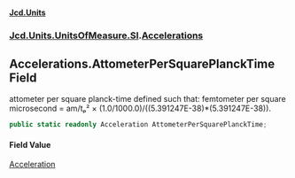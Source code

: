 #### [Jcd.Units](index 'index')
### [Jcd.Units.UnitsOfMeasure.SI](Jcd.Units.UnitsOfMeasure.SI 'Jcd.Units.UnitsOfMeasure.SI').[Accelerations](Accelerations 'Jcd.Units.UnitsOfMeasure.SI.Accelerations')

## Accelerations.AttometerPerSquarePlanckTime Field

attometer per square planck-time defined such that: femtometer per square microsecond = am/tₚ² ×
(1.0/1000.0)/((5.391247E-38)*(5.391247E-38)).

```csharp
public static readonly Acceleration AttometerPerSquarePlanckTime;
```

#### Field Value
[Acceleration](Acceleration 'Jcd.Units.UnitTypes.Acceleration')